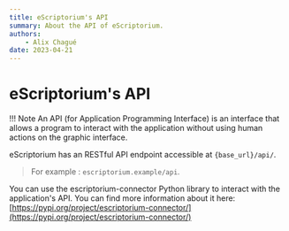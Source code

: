 ```yaml
---
title: eScriptorium's API
summary: About the API of eScriptorium.
authors:
    - Alix Chagué
date: 2023-04-21
---
```


# eScriptorium's API

!!! Note
    An API (for Application Programming Interface) is an interface that allows a program to interact with the application without using human actions on the graphic interface.

eScriptorium has an RESTful API endpoint accessible at `{base_url}/api/`.  

> For example : `escriptorium.example/api`.

You can use the escriptorium-connector Python library to interact with the application's API. You can find more information about it here: [https://pypi.org/project/escriptorium-connector/](https://pypi.org/project/escriptorium-connector/)
